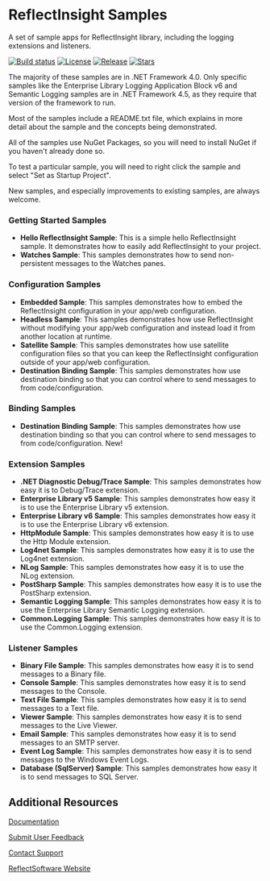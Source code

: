 ReflectInsight Samples
===============

A set of sample apps for ReflectInsight library, including the logging extensions and listeners.

[![Build status](https://ci.appveyor.com/api/projects/status/github/reflectsoftware/reflectinsight-samples?svg=true)](https://ci.appveyor.com/project/reflectsoftware/reflectinsight-samples)
[![License](https://img.shields.io/:license-MS--PL-blue.svg)](https://github.com/reflectsoftware/reflectinsight-samples/license.md)
[![Release](https://img.shields.io/github/release/reflectsoftware/reflectinsight-samples.svg)](https://github.com/reflectsoftware/reflectinsight-samples/releases/latest)
[![Stars](https://img.shields.io/github/stars/reflectsoftware/reflectinsight-samples.svg)](https://github.com/reflectsoftware/reflectinsight-samples/stargazers)


The majority of these samples are in .NET Framework 4.0. Only specific samples like the Enterprise Library Logging Application Block v6 
and Semantic Logging samples are in .NET Framework 4.5, as they require that version of the framework to run.

Most of the samples include a README.txt file, which explains in more detail about the sample and the concepts being demonstrated.

All of the samples use NuGet Packages, so you will need to install NuGet if you haven't already done so.

To test a particular sample, you will need to right click the sample and select "Set as Startup Project".

New samples, and especially improvements to existing samples, are always welcome.

### Getting Started Samples 
* **Hello ReflectInsight Sample**: This is a simple hello ReflectInsight sample. It demonstrates how to easily add ReflectInsight to your project.
* **Watches Sample**: This samples demonstrates how to send non-persistent messages to the Watches panes.

### Configuration Samples 
* **Embedded Sample**: This samples demonstrates how to embed the ReflectInsight configuration in your app/web configuration.
* **Headless Sample**: This samples demonstrates how use ReflectInsight without modifying your app/web configuration and instead load it from another location at runtime.
* **Satellite Sample**: This samples demonstrates how use satellite configuration files so that you can keep the ReflectInsight configuration outside of your app/web configuration.
* **Destination Binding Sample**: This samples demonstrates how use destination binding so that you can control where to send messages to from code/configuration.

### Binding Samples 
* **Destination Binding Sample**: This samples demonstrates how use destination binding so that you can control where to send messages to from code/configuration. New!

### Extension Samples 
* **.NET Diagnostic Debug/Trace Sample**: This samples demonstrates how easy it is to Debug/Trace extension.
* **Enterprise Library v5 Sample**: This samples demonstrates how easy it is to use the Enterprise Library v5 extension.
* **Enterprise Library v6 Sample**: This samples demonstrates how easy it is to use the Enterprise Library v6 extension.
* **HttpModule Sample**: This samples demonstrates how easy it is to use the Http Module extension.
* **Log4net Sample**: This samples demonstrates how easy it is to use the Log4net extension.
* **NLog Sample**: This samples demonstrates how easy it is to use the NLog extension.
* **PostSharp Sample**: This samples demonstrates how easy it is to use the PostSharp extension.
* **Semantic Logging Sample**: This samples demonstrates how easy it is to use the Enterprise Library Semantic Logging extension.
* **Common.Logging Sample**: This samples demonstrates how easy it is to use the Common.Logging extension.

### Listener Samples 
* **Binary File Sample**: This samples demonstrates how easy it is to send messages to a Binary file.
* **Console Sample**: This samples demonstrates how easy it is to send messages to the Console.
* **Text File Sample**: This samples demonstrates how easy it is to send messages to a Text file.
* **Viewer Sample**: This samples demonstrates how easy it is to send messages to the Live Viewer.
* **Email Sample**: This samples demonstrates how easy it is to send messages to an SMTP server.
* **Event Log Sample**: This samples demonstrates how easy it is to send messages to the Windows Event Logs.
* **Database (SqlServer) Sample**: This samples demonstrates how easy it is to send messages to SQL Server.

## Additional Resources

[Documentation](https://reflectsoftware.atlassian.net/wiki/display/RI5/ReflectInsight+5+documentation)

[Submit User Feedback](http://reflectsoftware.uservoice.com/forums/158277-reflectinsight-feedback)

[Contact Support](support@reflectsoftware.com)

[ReflectSoftware Website](http://reflectsoftware.com)